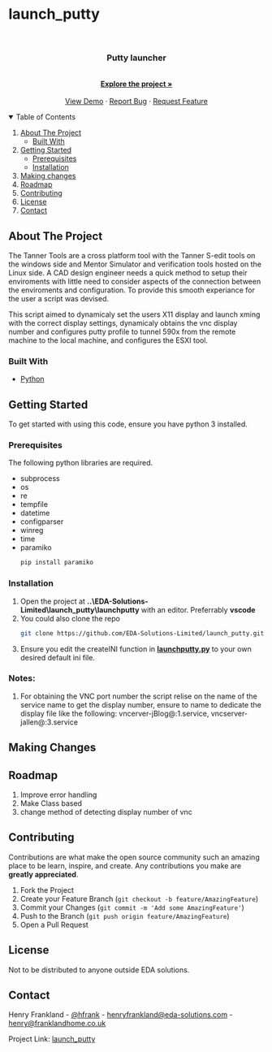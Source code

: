# launch_putty
<!-- PROJECT LOGO -->
<br />
<p align="center">

  <h3 align="center">Putty launcher</h3>

  <p align="center">
    <br />
    <a href="https://github.com/EDA-Solutions-Limited/launch_putty"><strong>Explore the project »</strong></a>
    <br />
    <br />
    <a href="https://github.com/EDA-Solutions-Limited/launch_putty">View Demo</a>
    ·
    <a href="https://github.com/EDA-Solutions-Limited/launch_putty/issues">Report Bug</a>
    ·
    <a href="https://github.com/EDA-Solutions-Limited/launch_putty/issues">Request Feature</a>
  </p>
</p>


<!-- TABLE OF CONTENTS -->
<details open="open">
  <summary>Table of Contents</summary>
  <ol>
    <li>
      <a href="#about-the-project">About The Project</a>
      <ul>
        <li><a href="#built-with">Built With</a></li>
      </ul>
    </li>
    <li>
      <a href="#getting-started">Getting Started</a>
      <ul>
        <li><a href="#prerequisites">Prerequisites</a></li>
        <li><a href="#installation">Installation</a></li>
      </ul>
    </li>
    <li><a href="#making-changes">Making changes</a></li>
    <li><a href="#roadmap">Roadmap</a></li>
    <li><a href="#contributing">Contributing</a></li>
    <li><a href="#license">License</a></li>
    <li><a href="#contact">Contact</a></li>
  </ol>
</details>



<!-- ABOUT THE PROJECT -->
## About The Project

The Tanner Tools are a cross platform tool with the Tanner S-edit tools on the windows side and Mentor Simulator and verification tools hosted on the Linux side. A CAD design engineer needs a quick method to setup their enviroments with little need to consider aspects of the connection between the enviroments and configuration. To provide this smooth experiance for the user a script was devised.

This script aimed to dynamicaly set the users X11 display and launch xming with the correct display settings, dynamicaly obtains the vnc display number and configures putty profile to tunnel 590x from the remote machine to the local machine, and configures the ESXI tool.

### Built With

* [Python](https://www.python.org/)


<!-- GETTING STARTED -->
## Getting Started

To get started with using this code, ensure you have python 3 installed. 

### Prerequisites

The following python libraries are required.
* subprocess
* os
* re
* tempfile
* datetime
* configparser
* winreg
* time
* paramiko
  ```sh
  pip install paramiko
  ```

### Installation

1. Open the project at **..\EDA-Solutions-Limited\launch_putty\launchputty** with an editor.
   Preferrably **vscode**
2. You could also clone the repo
   ```sh
   git clone https://github.com/EDA-Solutions-Limited/launch_putty.git
3. Ensure you edit the createINI function in [**launchputty.py**](https://github.com/EDA-Solutions-Limited/launch_putty/blob/main/launchPutty.py#L179-L198) to your own desired default ini file.

### Notes:
1. For obtaining the VNC port number the script relise on the name of the service name to get the display number, ensure to name to dedicate the display file like the following: vncerver-jBlog@:1.service, vncserver-jallen@:3.service

<!-- MAKING CHANGES -->
## Making Changes

<!-- ROADMAP -->
## Roadmap

1. Improve error handling
2. Make Class based
3. change method of detecting display number of vnc

<!-- CONTRIBUTING -->
## Contributing

Contributions are what make the open source community such an amazing place to be learn, inspire, and create. Any contributions you make are **greatly appreciated**.

1. Fork the Project
2. Create your Feature Branch (`git checkout -b feature/AmazingFeature`)
3. Commit your Changes (`git commit -m 'Add some AmazingFeature'`)
4. Push to the Branch (`git push origin feature/AmazingFeature`)
5. Open a Pull Request


<!-- LICENSE -->
## License

Not to be distributed to anyone outside EDA solutions. 

<!-- CONTACT -->
## Contact

Henry Frankland - [@hfrank](https://www.linkedin.com/in/henry-frankland-asic/) - henryfrankland@eda-solutions.com - henry@franklandhome.co.uk

Project Link: [launch_putty](https://github.com/EDA-Solutions-Limited/launch_putty.git)
